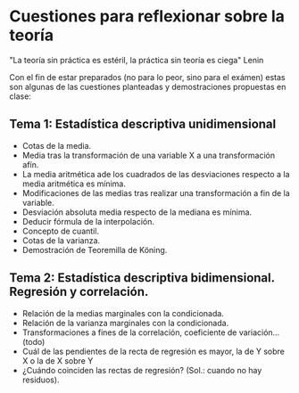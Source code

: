 # Cuestiones para reflexionar sobre la teoría  
"La teoría sin práctica es estéril, la práctica sin teoría es ciega" Lenin  

Con el fin de estar preparados (no para lo peor, sino para el exámen) estas son algunas de las cuestiones planteadas y demostraciones propuestas en clase:  

## Tema 1: Estadística descriptiva unidimensional  
- Cotas de la media.  
- Media tras la transformación de una variable X a una transformación afín.  
- La media aritmética ade los cuadrados de las desviaciones respecto a la media aritmética es mínima.   
- Modificaciones de las medias tras realizar una transformación a fin de la variable.  
- Desviación absoluta media respecto de la mediana es mínima.  
- Deducir fórmula de la interpolación.  
- Concepto de cuantil.  
- Cotas de la varianza.   
- Demostración de Teoremilla de Köning.  

## Tema 2: Estadística descriptiva bidimensional. Regresión y correlación.  
- Relación de la medias marginales con la condicionada.   
- Relación de la varianza marginales con la condicionada.   
- Transformaciones a fines de la correlación, coeficiente de variación...  (todo)  
- Cuál de las pendientes de la recta de regresión  es mayor, la de Y sobre X o la de X sobre Y  
- ¿Cuándo coinciden las rectas de regresión? (Sol.: cuando no hay residuos).
